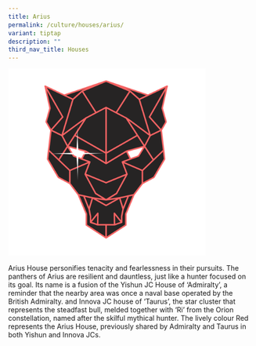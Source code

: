 ```yaml
---
title: Arius
permalink: /culture/houses/arius/
variant: tiptap
description: ""
third_nav_title: Houses
---
```

<p></p><p></p><div class="isomer-image-wrapper"><img style="width: 80%;" height="auto" width="100%" alt="" src="/images/Houses/Red__1_.png"></div><p>Arius House personifies tenacity and fearlessness in their pursuits. The panthers of Arius are resilient and dauntless, just like a hunter focused on its goal. Its name is a fusion of the Yishun JC House of ‘Admiralty’, a reminder that the nearby area was once a naval base operated by the British Admiralty. and Innova JC house of ‘Taurus’, the star cluster that represents the steadfast bull, melded together with ‘Ri’ from the Orion constellation, named after the skilful mythical hunter. The lively colour Red represents the Arius House, previously shared by Admiralty and Taurus in both Yishun and Innova JCs.</p>
